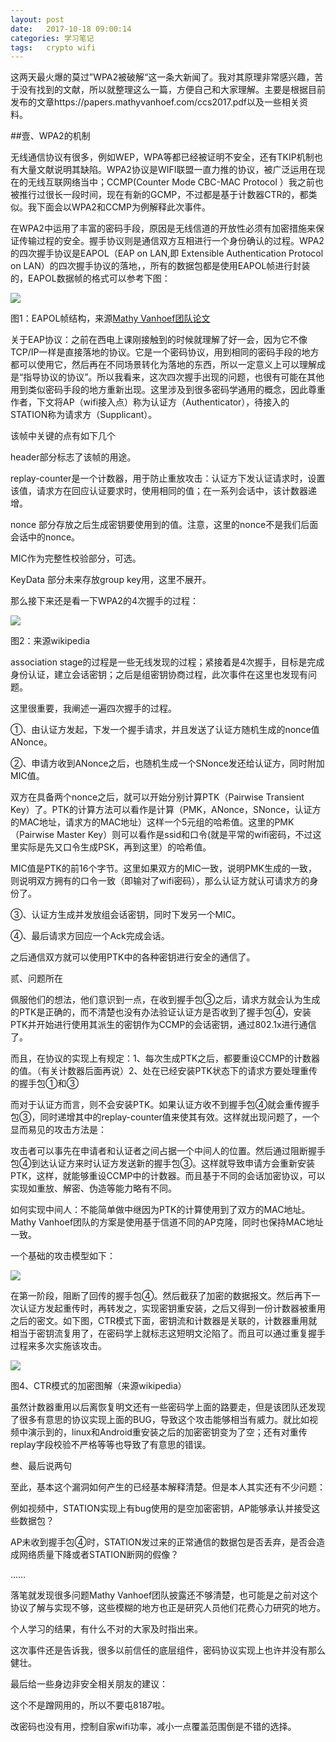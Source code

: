 ```yaml
---
layout: post
date:   2017-10-18 09:00:14
categories: 学习笔记
tags:   crypto wifi
---
```



这两天最火爆的莫过”WPA2被破解“这一条大新闻了。我对其原理非常感兴趣，苦于没有找到的文献，所以就整理这么一篇，方便自己和大家理解。主要是根据目前发布的文章https://papers.mathyvanhoef.com/ccs2017.pdf以及一些相关资料。



##壹、WPA2的机制

无线通信协议有很多，例如WEP，WPA等都已经被证明不安全，还有TKIP机制也有大量文献说明其缺陷。WPA2协议是WIFI联盟一直力推的协议，被广泛运用在现在的无线互联网络当中；CCMP(Counter Mode CBC-MAC Protocol ）我之前也被推行过很长一段时间，现在有新的GCMP，不过都是基于计数器CTR的，都类似。我下面会以WPA2和CCMP为例解释此次事件。

在WPA2中运用了丰富的密码手段，原因是无线信道的开放性必须有加密措施来保证传输过程的安全。握手协议则是通信双方互相进行一个身份确认的过程。WPA2的四次握手协议是EAPOL（EAP on LAN,即 Extensible Authentication Protocol on LAN）的四次握手协议的落地，，所有的数据包都是使用EAPOL帧进行封装的，EAPOL数据帧的格式可以参考下图：

<img src="{{ site.baseurl }}/images/2017-10/EAPOL.png">

图1：EAPOL帧结构，来源[Mathy Vanhoef团队论文](https://papers.mathyvanhoef.com/ccs2017.pdf)

关于EAP协议：之前在西电上课刚接触到的时候就理解了好一会，因为它不像TCP/IP一样是直接落地的协议。它是一个密码协议，用到相同的密码手段的地方都可以使用它，然后再在不同场景转化为落地的东西，所以一定意义上可以理解成是“指导协议的协议”。所以我看来，这次四次握手出现的问题，也很有可能在其他用到类似密码手段的地方重新出现。这里涉及到很多密码学通用的概念，因此尊重作者，下文将AP（wifi接入点）称为认证方（Authenticator），待接入的STATION称为请求方（Supplicant）。

该帧中关键的点有如下几个

header部分标志了该帧的用途。

replay-counter是一个计数器，用于防止重放攻击：认证方下发认证请求时，设置该值，请求方在回应认证要求时，使用相同的值；在一系列会话中，该计数器递增。

nonce 部分存放之后生成密钥要使用到的值。注意，这里的nonce不是我们后面会话中的nonce。

MIC作为完整性校验部分，可选。

KeyData 部分未来存放group key用，这里不展开。

那么接下来还是看一下WPA2的4次握手的过程：

<img src="{{ site.baseurl }}/images/2017-10/4-way-handshake.svg.png">

图2：来源wikipedia

association stage的过程是一些无线发现的过程；紧接着是4次握手，目标是完成身份认证，建立会话密钥；之后是组密钥协商过程，此次事件在这里也发现有问题。

这里很重要，我阐述一遍四次握手的过程。

①、由认证方发起，下发一个握手请求，并且发送了认证方随机生成的nonce值ANonce。

②、申请方收到ANonce之后，也随机生成一个SNonce发还给认证方，同时附加MIC值。

双方在具备两个nonce之后，就可以开始分别计算PTK（Pairwise Transient Key）了。PTK的计算方法可以看作是计算（PMK，ANonce，SNonce，认证方的MAC地址，请求方的MAC地址）这样一个5元组的哈希值。这里的PMK（Pairwise Master Key）则可以看作是ssid和口令(就是平常的wifi密码，不过这里实际是先又口令生成PSK，再到这里）的哈希值。

MIC值是PTK的前16个字节。这里如果双方的MIC一致，说明PMK生成的一致，则说明双方拥有的口令一致（即输对了wifi密码），那么认证方就认可请求方的身份了。

③、认证方生成并发放组会话密钥，同时下发另一个MIC。

④、最后请求方回应一个Ack完成会话。

之后通信双方就可以使用PTK中的各种密钥进行安全的通信了。

贰、问题所在

佩服他们的想法，他们意识到一点，在收到握手包③之后，请求方就会认为生成的PTK是正确的，而不清楚也没有办法验证认证方是否收到了握手包④，安装PTK并开始进行使用其派生的密钥作为CCMP的会话密钥，通过802.1x进行通信了。

而且，在协议的实现上有规定：1、每次生成PTK之后，都要重设CCMP的计数器的值。（有关计数器后面再说）2、处在已经安装PTK状态下的请求方要处理重传的握手包①和③

而对于认证方而言，则不会安装PTK。如果认证方收不到握手包④就会重传握手包③，同时递增其中的replay-counter值来使其有效。这样就出现问题了，一个显而易见的攻击方法是：

攻击者可以事先在申请者和认证者之间占据一个中间人的位置。然后通过阻断握手包④到达认证方来时认证方发送新的握手包③。这样就导致申请方会重新安装PTK，这样，就能够重设CCMP中的计数器。而且基于不同的会话加密协议，可以实现如重放、解密、伪造等能力略有不同。

如何实现中间人：不能简单做中继因为PTK的计算使用到了双方的MAC地址。Mathy Vanhoef团队的方案是使用基于信道不同的AP克隆，同时也保持MAC地址一致。

一个基础的攻击模型如下：

<img src="{{ site.baseurl }}/images/2017-10/attack.png">

在第一阶段，阻断了回传的握手包④。然后截获了加密的数据报文。然后再下一次认证方发起重传时，再转发之，实现密钥重安装，之后又得到一份计数器被重用之后的密文。如下图，CTR模式下面，密钥流和计数器是关联的，计数器重用就相当于密钥流复用了，在密码学上就标志这短明文沦陷了。而且可以通过重复握手过程来多次实施该攻击。

<img src="{{ site.baseurl }}/images/2017-10/CTR.png">

图4、CTR模式的加密图解（来源wikipedia）

虽然计数器重用以后离恢复明文还有一些密码学上面的路要走，但是该团队还发现了很多有意思的协议实现上面的BUG，导致这个攻击能够相当有威力。就比如视频中演示到的，linux和Android重安装之后的加密密钥变为了空；还有对重传replay字段校验不严格等等也导致了有意思的错误。



叁、最后说两句

至此，基本这个漏洞如何产生的已经基本解释清楚。但是本人其实还有不少问题：

例如视频中，STATION实现上有bug使用的是空加密密钥，AP能够承认并接受这些数据包？

AP未收到握手包④时，STATION发过来的正常通信的数据包是否丢弃，是否会造成网络质量下降或者STATION断网的假像？

……

落笔就发现很多问题Mathy Vanhoef团队披露还不够清楚，也可能是之前对这个协议了解与实现不够，这些模糊的地方也正是研究人员他们花费心力研究的地方。

个人学习的结果，有什么不对的大家及时指出来。

这次事件还是告诉我，很多以前信任的底层组件，密码协议实现上也许并没有那么健壮。

最后给一些身边非安全相关朋友的建议：

这个不是蹭网用的，所以不要屯8187啦。

改密码也没有用，控制自家wifi功率，减小一点覆盖范围倒是不错的选择。